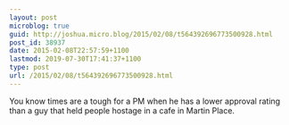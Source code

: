 ```yaml
---
layout: post
microblog: true
guid: http://joshua.micro.blog/2015/02/08/t564392696773500928.html
post_id: 38937
date: 2015-02-08T22:57:59+1100
lastmod: 2019-07-30T17:41:37+1100
type: post
url: /2015/02/08/t564392696773500928.html
---
```

You know times are a tough for a PM when he has a lower approval rating than a guy that held people hostage in a cafe in Martin Place.
